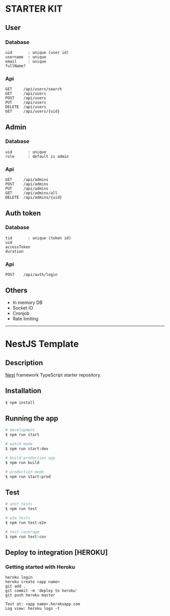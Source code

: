 # STARTER KIT

## User

### Database
```
uid       : unique (user id)
username  : unique
email     : unique
fullName?
```

### Api
```
GET     /api/users/search
GET     /api/users
POST    /api/users
PUT     /api/users
DELETE  /api/users
GET     /api/users/{uid}
```

## Admin

### Database
```
uid       : unique
role      : default is admin
```

### Api
```
GET     /api/admins
POST    /api/admins
PUT     /api/admins
GET     /api/admins/all
DELETE  /api/admins/{uid}
```

## Auth token

### Database
```
tid       : unique (token id)
uid
accessToken
duration
```

### Api
```
POST    /api/auth/login
```

## Others
- In memory DB
- Socket IO
- Cronjob
- Rate limiting

------------------

# NestJS Template

## Description

[Nest](https://github.com/nestjs/nest) framework TypeScript starter repository.

## Installation

```bash
$ npm install
```

## Running the app

```bash
# development
$ npm run start

# watch mode
$ npm run start:dev

# build production app
$ npm run build

# production mode
$ npm run start:prod
```

## Test

```bash
# unit tests
$ npm run test

# e2e tests
$ npm run test:e2e

# test coverage
$ npm run test:cov
```

## Deploy to integration [HEROKU]

### Getting started with Heroku
```
heroku login
heroku create <app name>
git add .
git commit -m 'deploy to heroku'
git push heroku master

Test at: <app name>.herokuapp.com
Log view: heroku logs -t
```

